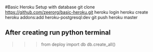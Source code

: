 #Basic Heroku Setup with database
git clone https://github.com/zeerorg/basic-heroku.git
heroku login
heroku create
heroku addons:add heroku-postgresql:dev
git push heroku master

## After creating run python terminal
>>> from deploy import db
>>> db.create_all()